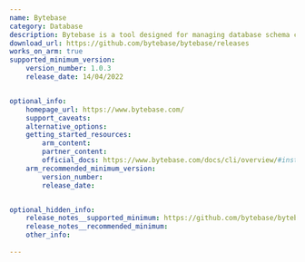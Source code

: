 ```yaml
---
name: Bytebase
category: Database 
description: Bytebase is a tool designed for managing database schema changes and version control. It operates as a web-based platform that is easy to use and does not require additional dependencies.
download_url: https://github.com/bytebase/bytebase/releases
works_on_arm: true
supported_minimum_version:
    version_number: 1.0.3
    release_date: 14/04/2022


optional_info:
    homepage_url: https://www.bytebase.com/
    support_caveats:
    alternative_options:
    getting_started_resources:
        arm_content: 
        partner_content: 
        official_docs: https://www.bytebase.com/docs/cli/overview/#install-bb
    arm_recommended_minimum_version:
        version_number: 
        release_date:


optional_hidden_info:
    release_notes__supported_minimum: https://github.com/bytebase/bytebase/releases/tag/1.0.3
    release_notes__recommended_minimum:
    other_info: 
    
---
```


